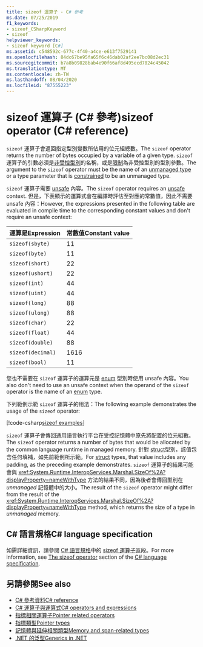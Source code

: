 ```yaml
---
title: sizeof 運算子 - C# 參考
ms.date: 07/25/2019
f1_keywords:
- sizeof_CSharpKeyword
- sizeof
helpviewer_keywords:
- sizeof keyword [C#]
ms.assetid: c548592c-677c-4f40-a4ce-e613f7529141
ms.openlocfilehash: 84dc67be95fa65f6c46dab02af2ee7bc08d2ec31
ms.sourcegitcommit: b7a8b09828bab4e90f66af8d495ecd7024c45042
ms.translationtype: MT
ms.contentlocale: zh-TW
ms.lasthandoff: 08/04/2020
ms.locfileid: "87555223"
---
```

# <a name="sizeof-operator-c-reference"></a><span data-ttu-id="9bcb9-102">sizeof 運算子 (C# 參考)</span><span class="sxs-lookup"><span data-stu-id="9bcb9-102">sizeof operator (C# reference)</span></span>

<span data-ttu-id="9bcb9-103">`sizeof` 運算子會返回指定型別變數所佔用的位元組總數。</span><span class="sxs-lookup"><span data-stu-id="9bcb9-103">The `sizeof` operator returns the number of bytes occupied by a variable of a given type.</span></span> <span data-ttu-id="9bcb9-104">`sizeof` 運算子的引數必須是[非受控型別](../builtin-types/unmanaged-types.md)的名稱，或是[限制](../../programming-guide/generics/constraints-on-type-parameters.md#unmanaged-constraint)為非受控型別的型別參數。</span><span class="sxs-lookup"><span data-stu-id="9bcb9-104">The argument to the `sizeof` operator must be the name of an [unmanaged type](../builtin-types/unmanaged-types.md) or a type parameter that is [constrained](../../programming-guide/generics/constraints-on-type-parameters.md#unmanaged-constraint) to be an unmanaged type.</span></span>

<span data-ttu-id="9bcb9-105">`sizeof` 運算子需要 [unsafe](../keywords/unsafe.md) 內容。</span><span class="sxs-lookup"><span data-stu-id="9bcb9-105">The `sizeof` operator requires an [unsafe](../keywords/unsafe.md) context.</span></span> <span data-ttu-id="9bcb9-106">但是，下表顯示的運算式會在編譯時評估至對應的常數值，因此不需要 unsafe 內容：</span><span class="sxs-lookup"><span data-stu-id="9bcb9-106">However, the expressions presented in the following table are evaluated in compile time to the corresponding constant values and don't require an unsafe context:</span></span>

|<span data-ttu-id="9bcb9-107">運算是</span><span class="sxs-lookup"><span data-stu-id="9bcb9-107">Expression</span></span>|<span data-ttu-id="9bcb9-108">常數值</span><span class="sxs-lookup"><span data-stu-id="9bcb9-108">Constant value</span></span>|
|---------|---------------|
|`sizeof(sbyte)`|<span data-ttu-id="9bcb9-109">1</span><span class="sxs-lookup"><span data-stu-id="9bcb9-109">1</span></span>|
|`sizeof(byte)`|<span data-ttu-id="9bcb9-110">1</span><span class="sxs-lookup"><span data-stu-id="9bcb9-110">1</span></span>|
|`sizeof(short)`|<span data-ttu-id="9bcb9-111">2</span><span class="sxs-lookup"><span data-stu-id="9bcb9-111">2</span></span>|
|`sizeof(ushort)`|<span data-ttu-id="9bcb9-112">2</span><span class="sxs-lookup"><span data-stu-id="9bcb9-112">2</span></span>|
|`sizeof(int)`|<span data-ttu-id="9bcb9-113">4</span><span class="sxs-lookup"><span data-stu-id="9bcb9-113">4</span></span>|
|`sizeof(uint)`|<span data-ttu-id="9bcb9-114">4</span><span class="sxs-lookup"><span data-stu-id="9bcb9-114">4</span></span>|
|`sizeof(long)`|<span data-ttu-id="9bcb9-115">8</span><span class="sxs-lookup"><span data-stu-id="9bcb9-115">8</span></span>|
|`sizeof(ulong)`|<span data-ttu-id="9bcb9-116">8</span><span class="sxs-lookup"><span data-stu-id="9bcb9-116">8</span></span>|
|`sizeof(char)`|<span data-ttu-id="9bcb9-117">2</span><span class="sxs-lookup"><span data-stu-id="9bcb9-117">2</span></span>|
|`sizeof(float)`|<span data-ttu-id="9bcb9-118">4</span><span class="sxs-lookup"><span data-stu-id="9bcb9-118">4</span></span>|
|`sizeof(double)`|<span data-ttu-id="9bcb9-119">8</span><span class="sxs-lookup"><span data-stu-id="9bcb9-119">8</span></span>|
|`sizeof(decimal)`|<span data-ttu-id="9bcb9-120">16</span><span class="sxs-lookup"><span data-stu-id="9bcb9-120">16</span></span>|
|`sizeof(bool)`|<span data-ttu-id="9bcb9-121">1</span><span class="sxs-lookup"><span data-stu-id="9bcb9-121">1</span></span>|

<span data-ttu-id="9bcb9-122">您也不需要在 `sizeof` 運算子的運算元是 [enum](../builtin-types/enum.md) 型別時使用 unsafe 內容。</span><span class="sxs-lookup"><span data-stu-id="9bcb9-122">You also don't need to use an unsafe context when the operand of the `sizeof` operator is the name of an [enum](../builtin-types/enum.md) type.</span></span>

<span data-ttu-id="9bcb9-123">下列範例示範 `sizeof` 運算子的用法：</span><span class="sxs-lookup"><span data-stu-id="9bcb9-123">The following example demonstrates the usage of the `sizeof` operator:</span></span>

[!code-csharp[sizeof examples](snippets/SizeOfOperator.cs)]

<span data-ttu-id="9bcb9-124">`sizeof` 運算子會傳回通用語言執行平台在受控記憶體中原先將配置的位元組數。</span><span class="sxs-lookup"><span data-stu-id="9bcb9-124">The `sizeof` operator returns a number of bytes that would be allocated by the common language runtime in managed memory.</span></span> <span data-ttu-id="9bcb9-125">針對 [struct](../builtin-types/struct.md)型別，該值包含任何填補，如先前範例所示範。</span><span class="sxs-lookup"><span data-stu-id="9bcb9-125">For [struct](../builtin-types/struct.md) types, that value includes any padding, as the preceding example demonstrates.</span></span> <span data-ttu-id="9bcb9-126">`sizeof` 運算子的結果可能會與 <xref:System.Runtime.InteropServices.Marshal.SizeOf%2A?displayProperty=nameWithType> 方法的結果不同，因為後者會傳回型別在 *unmanaged* 記憶體中的大小。</span><span class="sxs-lookup"><span data-stu-id="9bcb9-126">The result of the `sizeof` operator might differ from the result of the <xref:System.Runtime.InteropServices.Marshal.SizeOf%2A?displayProperty=nameWithType> method, which returns the size of a type in *unmanaged* memory.</span></span>

## <a name="c-language-specification"></a><span data-ttu-id="9bcb9-127">C# 語言規格</span><span class="sxs-lookup"><span data-stu-id="9bcb9-127">C# language specification</span></span>

<span data-ttu-id="9bcb9-128">如需詳細資訊，請參閱 [C# 語言規格](~/_csharplang/spec/introduction.md)中的 [sizeof 運算子](~/_csharplang/spec/unsafe-code.md#the-sizeof-operator)區段。</span><span class="sxs-lookup"><span data-stu-id="9bcb9-128">For more information, see [The sizeof operator](~/_csharplang/spec/unsafe-code.md#the-sizeof-operator) section of the [C# language specification](~/_csharplang/spec/introduction.md).</span></span>

## <a name="see-also"></a><span data-ttu-id="9bcb9-129">另請參閱</span><span class="sxs-lookup"><span data-stu-id="9bcb9-129">See also</span></span>

- [<span data-ttu-id="9bcb9-130">C# 參考資料</span><span class="sxs-lookup"><span data-stu-id="9bcb9-130">C# reference</span></span>](../index.md)
- [<span data-ttu-id="9bcb9-131">C# 運算子與運算式</span><span class="sxs-lookup"><span data-stu-id="9bcb9-131">C# operators and expressions</span></span>](index.md)
- [<span data-ttu-id="9bcb9-132">指標相關運算子</span><span class="sxs-lookup"><span data-stu-id="9bcb9-132">Pointer related operators</span></span>](pointer-related-operators.md)
- [<span data-ttu-id="9bcb9-133">指標類型</span><span class="sxs-lookup"><span data-stu-id="9bcb9-133">Pointer types</span></span>](../../programming-guide/unsafe-code-pointers/pointer-types.md)
- [<span data-ttu-id="9bcb9-134">記憶體與延伸相關類型</span><span class="sxs-lookup"><span data-stu-id="9bcb9-134">Memory and span-related types</span></span>](../../../standard/memory-and-spans/index.md)
- [<span data-ttu-id="9bcb9-135">.NET 的泛型</span><span class="sxs-lookup"><span data-stu-id="9bcb9-135">Generics in .NET</span></span>](../../../standard/generics/index.md)
